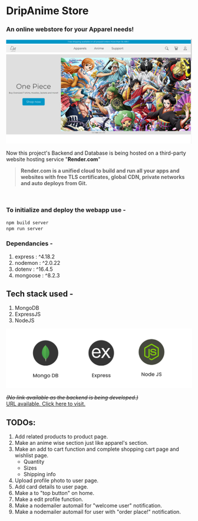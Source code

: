 # DripAnime Store
### An online webstore for your Apparel needs!

![Webapp preview img](image.png)

Now this project's Backend and Database is being hosted on a third-party website hosting service "**Render.com**"  

>**Render.com is a unified cloud to build and run all your apps and websites with free TLS certificates, global CDN, private networks and auto deploys from Git.**
</br>  

### To initialize and deploy the webapp use -

```
npm build server
npm run server
```
### Dependancies -
1.  express : ^4.18.2  
1.  nodemon : ^2.0.22  
1.  dotenv : ^16.4.5
1.  mongoose : ^8.2.3

## Tech stack used -
1. MongoDB
1. ExpressJS
1. NodeJS

![MEN Stack](menstackcropped1.png)

_~~(No link available as the backend is being developed.)~~_  
[URL available. Click here to visit.](https://dripanime.onrender.com)

## TODOs:
1. Add related products to product page.
1. Make an anime wise section just like apparel's section.
1. Make an add to cart function and complete shopping cart page and wishlist page.
    - Quantity
    - Sizes
    - Shipping info
1. Upload profile photo to user page.
1. Add card details to user page.
1. Make a to "top button" on home.
1. Make a edit profile function.
1. Make a nodemailer automail for "welcome user" notification.
1. Make a nodemailer automail for user with "order place!" notification.